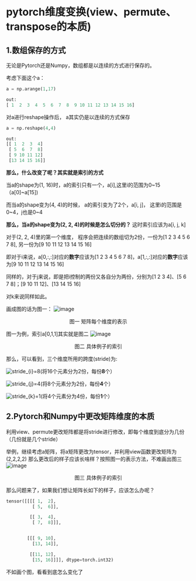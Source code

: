 # pytorch维度变换(view、permute、transpose的本质)

## 1.数组保存的方式
无论是Pytorch还是Numpy，数组都是以连续的方式进行保存的。

考虑下面这个a：
```python
a = np.arange(1,17)

out:
[ 1  2  3  4  5  6  7  8  9 10 11 12 13 14 15 16]

```
对a进行reshape操作后， a其实仍是以连续的方式保存
```python
a = np.reshape(4,4)

out:
[[ 1  2  3  4]
 [ 5  6  7  8]
 [ 9 10 11 12]
 [13 14 15 16]]
```
**那么，什么改变了呢？其实就是索引的方式**

当a的shape为(1, 16)时，a的索引只有一个，a[i],这里i的范围为0~15（a[0]~a[15])

而当a的shape变为(4, 4)的时候， a的索引变为了2个，a[i, j]， 这里i的范围是0~4，j也是0~4

**那么，当a的shape变为(2, 2, 4)的时候是怎么切分的？**
这时索引应该为a[i, j, k]

对于(2, 2, 4)里的第一个维度， 程序会把连续的数组切为2份，一份为[1  2  3  4  5  6  7  8], 另一份为[9 10 11 12 13 14 15 16]

即对于i来说，a[0,:,:]对应的**数字**应该为[1  2  3  4  5  6  7  8]，a[1,:,:]对应的**数字**应该为[9 10 11 12 13 14 15 16]

同样的，对于j来说，即是把i控制的两份又各自分为两份，分别为[1  2  3  4]、[5  6  7  8]；[9 10 11 12]、[13 14 15 16]

对k来说同样如此。

画成图的话为图一：
![image](https://user-images.githubusercontent.com/42695873/141111573-3d66575a-ae46-4260-9604-c9291cf5e6b3.png)
<p align="center">图一 矩阵每个维度的表示</p>


图一为例，索引a[0,1,1]其实就是图二
![image](https://user-images.githubusercontent.com/42695873/141111525-1d1404f9-9d79-4bd0-a035-c0570b82fdc6.png)
<p align="center">图二 具体例子的索引</p>


那么，可以看到，三个维度所用的跨度(stride)为:

<img src="https://latex.codecogs.com/svg.image?&space;stride_{i}=8" title=" stride_{i}=8" />(将16个元素分为2份，每份**8**个）

<img src="https://latex.codecogs.com/svg.image?&space;stride_{j}=4" title=" stride_{j}=4" />(将8个元素分为2份，每份**4**个）

<img src="https://latex.codecogs.com/svg.image?&space;stride_{k}=1" title=" stride_{k}=1" />(将4个元素分为4份，每份**1**个）

## 2.Pytorch和Numpy中更改矩阵维度的本质
利用view、permute更改矩阵都是将stride进行修改，即每个维度到底分为几份（几份就是几个stride）

举例，继续考虑a矩阵，将a矩阵更改为tensor，并利用view函数更改矩阵为(2,2,2,2)
那么更改后的样子应该长啥样？按照图一的表示方法，不难画出图三
![image](https://user-images.githubusercontent.com/42695873/141112174-e41e5cbe-7c68-4ef3-9c9e-890ab9d6140c.png)
<p align="center">图三 具体例子的索引</p>

那么问题来了，如果我们想让矩阵长如下的样子，应该怎么办呢？
```python
tensor([[[[ 1,  2],
          [ 5,  6]],

         [[ 3,  4],
          [ 7,  8]]],


        [[[ 9, 10],
          [13, 14]],

         [[11, 12],
          [15, 16]]]], dtype=torch.int32)
```
不如画个图，看看到底怎么变化了

